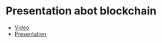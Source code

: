 # Presentation abot blockchain
- [Video](https://youtu.be/99i7S_v3xeg)
- [Presentation](https://asmat1k.github.io/Presentation/reveal/)